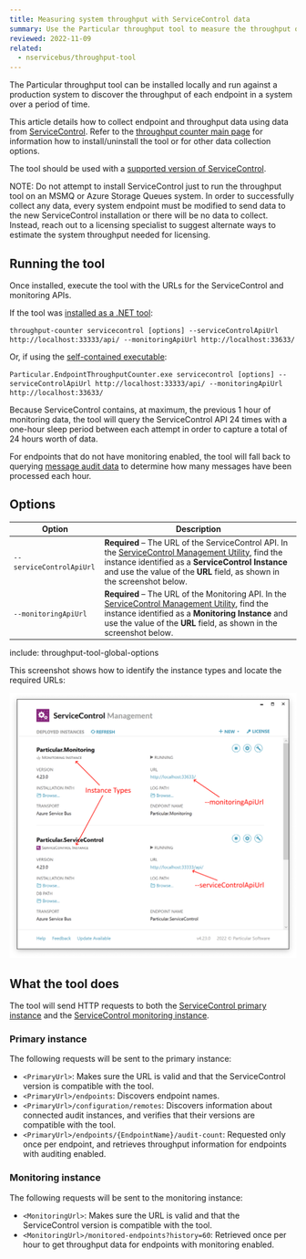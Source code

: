 ```yaml
---
title: Measuring system throughput with ServiceControl data
summary: Use the Particular throughput tool to measure the throughput of an NServiceBus system.
reviewed: 2022-11-09
related:
  - nservicebus/throughput-tool
---
```


The Particular throughput tool can be installed locally and run against a production system to discover the throughput of each endpoint in a system over a period of time.

This article details how to collect endpoint and throughput data using data from [ServiceControl](/servicecontrol/). Refer to the [throughput counter main page](./) for information how to install/uninstall the tool or for other data collection options.

The tool should be used with a [supported version of ServiceControl](/servicecontrol/upgrades/supported-versions.md).

NOTE: Do not attempt to install ServiceControl just to run the throughput tool on an MSMQ or Azure Storage Queues system. In order to successfully collect any data, every system endpoint must be modified to send data to the new ServiceControl installation or there will be no data to collect. Instead, reach out to a licensing specialist to suggest alternate ways to estimate the system throughput needed for licensing.

## Running the tool

Once installed, execute the tool with the URLs for the ServiceControl and monitoring APIs.

If the tool was [installed as a .NET tool](/nservicebus/throughput-tool/#installation-net-tool-recommended):

```shell
throughput-counter servicecontrol [options] --serviceControlApiUrl http://localhost:33333/api/ --monitoringApiUrl http://localhost:33633/
```

Or, if using the [self-contained executable](/nservicebus/throughput-tool/#installation-self-contained-executable):

```shell
Particular.EndpointThroughputCounter.exe servicecontrol [options] --serviceControlApiUrl http://localhost:33333/api/ --monitoringApiUrl http://localhost:33633/
```

Because ServiceControl contains, at maximum, the previous 1 hour of monitoring data, the tool will query the ServiceControl API 24 times with a one-hour sleep period between each attempt in order to capture a total of 24 hours worth of data.

For endpoints that do not have monitoring enabled, the tool will fall back to querying [message audit data](/nservicebus/operations/auditing.md) to determine how many messages have been processed each hour.

## Options

| Option | Description |
|-|-|
| <nobr>`--serviceControlApiUrl`</nobr> | **Required** – The URL of the ServiceControl API. In the [ServiceControl Management Utility](/servicecontrol/installation.md), find the instance identified as a **ServiceControl Instance** and use the value of the **URL** field, as shown in the screenshot below. |
| <nobr>`--monitoringApiUrl`</nobr> | **Required** – The URL of the Monitoring API. In the [ServiceControl Management Utility](/servicecontrol/installation.md), find the instance identified as a **Monitoring Instance** and use the value of the **URL** field, as shown in the screenshot below. |
include: throughput-tool-global-options

This screenshot shows how to identify the instance types and locate the required URLs:

![ServiceControl instances showing tool inputs](servicecontrol.png)

## What the tool does

The tool will send HTTP requests to both the [ServiceControl primary instance](/servicecontrol/servicecontrol-instances/) and the [ServiceControl monitoring instance](/servicecontrol/monitoring-instances/).

### Primary instance

The following requests will be sent to the primary instance:

* `<PrimaryUrl>`: Makes sure the URL is valid and that the ServiceControl version is compatible with the tool.
* `<PrimaryUrl>/endpoints`: Discovers endpoint names.
* `<PrimaryUrl>/configuration/remotes`: Discovers information about connected audit instances, and verifies that their versions are compatible with the tool.
* `<PrimaryUrl>/endpoints/{EndpointName}/audit-count`: Requested only once per endpoint, and retrieves throughput information for endpoints with auditing enabled.

### Monitoring instance

The following requests will be sent to the monitoring instance:

* `<MonitoringUrl>`: Makes sure the URL is valid and that the ServiceControl version is compatible with the tool.
* `<MonitoringUrl>/monitored-endpoints?history=60`: Retrieved once per hour to get throughput data for endpoints with monitoring enabled.
